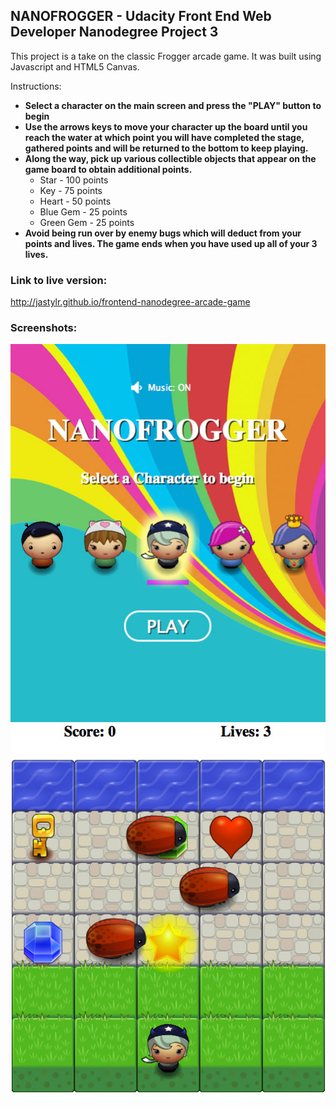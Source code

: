 ## NANOFROGGER - Udacity Front End Web Developer Nanodegree Project 3

This project is a take on the classic Frogger arcade game. It was built using Javascript and HTML5 Canvas.

Instructions:

- **Select a character on the main screen and press the "PLAY" button to begin**
- **Use the arrows keys to move your character up the board until you reach the water at which point you will have completed the stage, gathered points and will be returned to the bottom to keep playing.** 
- **Along the way, pick up various collectible objects that appear on the game board to obtain additional points.**
	- Star - 100 points
	- Key - 75 points
	- Heart - 50 points
	- Blue Gem - 25 points
	- Green Gem - 25 points
- **Avoid being run over by enemy bugs which will deduct from your points and lives. The game ends when you have used up all of your 3 lives.**

### Link to live version:

http://jastylr.github.io/frontend-nanodegree-arcade-game

### Screenshots:

![](/images/screenshot-01.jpg?raw=true)
![](/images/screenshot-02.jpg?raw=true)